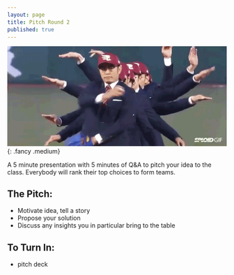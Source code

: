 ```yaml
---
layout: page
title: Pitch Round 2
published: true
---
```


![](img/pitch.gif){: .fancy .medium}

A 5 minute presentation with 5 minutes of Q&A to pitch your idea to the class. Everybody will rank their top choices to form teams.

## The Pitch:

* Motivate idea, tell a story
* Propose your solution
* Discuss any insights you in particular bring to the table


## To Turn In:

* pitch deck
